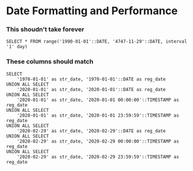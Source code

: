 # Date Formatting and Performance

### This shoudn't take forever

```whole_lotta_dates
SELECT * FROM range('1990-01-01'::DATE, '4747-11-29'::DATE, interval '1' day)
```

<DataTable data={whole_lotta_dates} />

### These columns should match

```try_to_break_dates
SELECT
	'1970-01-01' as str_date, '1970-01-01'::DATE as reg_date
UNION ALL SELECT
	'2020-01-01' as str_date, '2020-01-01'::DATE as reg_date
UNION ALL SELECT
	'2020-01-01' as str_date, '2020-01-01 00:00:00'::TIMESTAMP as reg_date
UNION ALL SELECT
	'2020-01-01' as str_date, '2020-01-01 23:59:59'::TIMESTAMP as reg_date
UNION ALL SELECT
	'2020-02-29' as str_date, '2020-02-29'::DATE as reg_date
UNION ALL SELECT
	'2020-02-29' as str_date, '2020-02-29 00:00:00'::TIMESTAMP as reg_date
UNION ALL SELECT
	'2020-02-29' as str_date, '2020-02-29 23:59:59'::TIMESTAMP as reg_date
```

<DataTable data={try_to_break_dates} rows={Infinity} />
